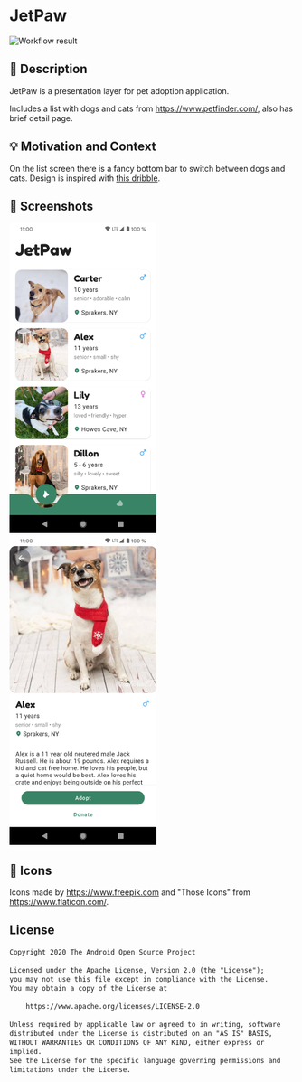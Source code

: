 # JetPaw

![Workflow result](https://github.com/oleksandrbalan/android-dev-challenge-compose/workflows/Check/badge.svg)


## :scroll: Description
JetPaw is a presentation layer for pet adoption application.

Includes a list with dogs and cats from https://www.petfinder.com/, also has brief detail page.

## :bulb: Motivation and Context

On the list screen there is a fancy bottom bar to switch between dogs and cats.
Design is inspired with [this dribble](https://dribbble.com/shots/5967252-Tab-Bar-Animation).

## :camera_flash: Screenshots
<img src="/results/screenshot_1.png" width="260">&emsp;<img src="/results/screenshot_2.png" width="260">

## :art: Icons

Icons made by https://www.freepik.com and "Those Icons" from https://www.flaticon.com/.

## License
```
Copyright 2020 The Android Open Source Project

Licensed under the Apache License, Version 2.0 (the "License");
you may not use this file except in compliance with the License.
You may obtain a copy of the License at

    https://www.apache.org/licenses/LICENSE-2.0

Unless required by applicable law or agreed to in writing, software
distributed under the License is distributed on an "AS IS" BASIS,
WITHOUT WARRANTIES OR CONDITIONS OF ANY KIND, either express or implied.
See the License for the specific language governing permissions and
limitations under the License.
```
